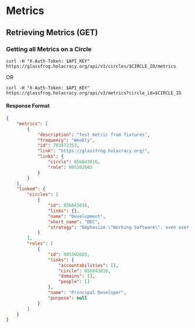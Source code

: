 Metrics
==========

Retrieving Metrics (GET)
--------------------------

### Getting all Metrics on a Circle

`curl -H "X-Auth-Token: $API_KEY" https://glassfrog.holacracy.org/api/v3/circles/$CIRCLE_ID/metrics`

OR

`curl -H "X-Auth-Token: $API_KEY" https://glassfrog.holacracy.org/api/v3/metrics?circle_id=$CIRCLE_ID`


#### Response Format

```json
{
    "metrics": [
        {
            "description": "Test metric from fixtures",
            "frequency": "Weekly",
            "id": 783472353,
            "link": "https://glassfrog.holacracy.org/",
            "links": {
                "circle": 856843816,
                "role": 905502603
            }
        }
    ],
    "linked": {
        "circles": [
            {
                "id": 856843816,
                "links": {},
                "name": "Development",
                "short_name": "DDC",
                "strategy": "Emphasize \"Working Software\", even over \"Comprehensive Documentation\""
            }
        ],
        "roles": [
            {
                "id": 905502603,
                "links": {
                    "accountabilities": [],
                    "circle": 856843816,
                    "domains": [],
                    "people": []
                },
                "name": "Principal Developer",
                "purpose": null
            }
        ]
    }
}
```





